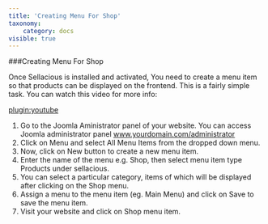 ```yaml
---
title: 'Creating Menu For Shop'
taxonomy:
    category: docs
visible: true
---
```


###Creating Menu For Shop

Once Sellacious is installed and activated, You need to create a menu item so that products can be displayed on the frontend. This is a fairly simple task. You can watch this video for more info:

[plugin:youtube](https://youtu.be/f_fqAcMRXLU)

1. Go to the Joomla Aministrator panel of your website. You can access Joomla administrator panel www.yourdomain.com/administrator
2. Click on Menu and select All Menu Items from the dropped down menu.
3. Now, click on New button to create a new menu item.
4. Enter the name of the menu e.g. Shop, then select menu item type Products under sellacious.
5. You can select a particular category, items of which will be displayed after clicking on the Shop menu.
6. Assign a menu to the menu item (eg. Main Menu) and click on Save to save the menu item.
7. Visit your website and click on Shop menu item.
